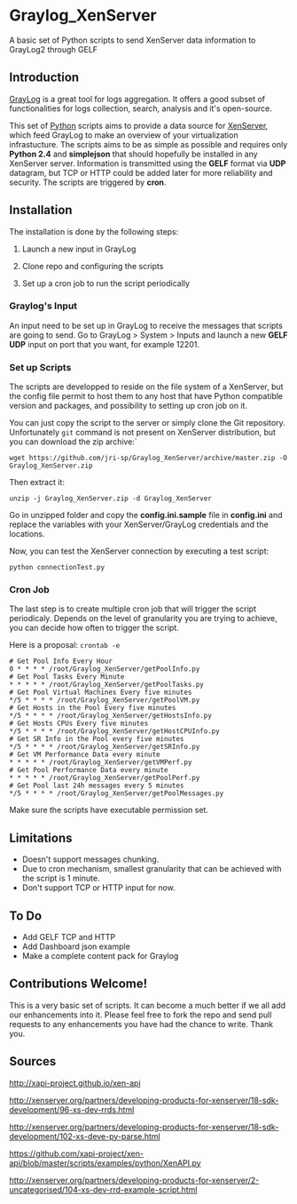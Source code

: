 # Graylog_XenServer

A basic set of Python scripts to send XenServer data information to GrayLog2 through GELF

## Introduction

[GrayLog](https://www.graylog.org/) is a great tool for logs aggregation. It offers a good subset of functionalities for logs collection, search, analysis and it's open-source.

This set of [Python](https://www.python.org/) scripts aims to provide a data source for [XenServer](http://xenserver.org/), which feed GrayLog to make an overview of your virtualization infrastucture.
The scripts aims to be as simple as possible and requires only **Python 2.4** and **simplejson** that should hopefully be installed in any XenServer server. 
Information is transmitted using the **GELF** format via **UDP** datagram, but TCP or HTTP could be added later for more reliability and security. 
The scripts are triggered by **cron**.

## Installation

The installation is done by the following steps:

   1. Launch a new input in GrayLog
   
   2. Clone repo and configuring the scripts
   
   3. Set up a cron job to run the script periodically

### Graylog's Input

An input need to be set up in GrayLog to receive the messages that scripts are going to send. 
Go to GrayLog > System > Inputs and launch a new **GELF UDP** input on port that you want, for example 12201.

### Set up Scripts

The scripts are developped to reside on the file system of a XenServer, but the config file permit to host them to any host that have Python compatible version and packages, and possibility to setting up cron job on it.
 
You can just copy the script to the server or simply clone the Git repository.
Unfortunately `git` command is not present on XenServer distribution, but you can download the zip archive:`

`wget https://github.com/jri-sp/Graylog_XenServer/archive/master.zip -O Graylog_XenServer.zip`

Then extract it:

`unzip -j Graylog_XenServer.zip -d Graylog_XenServer` 

Go in unzipped folder and copy the **config.ini.sample** file in **config.ini** and replace the variables with your XenServer/GrayLog credentials and the locations.

Now, you can test the XenServer connection by executing a test script:

`python connectionTest.py`

### Cron Job

The last step is to create multiple cron job that will trigger the script periodicaly. 
Depends on the level of granularity you are trying to achieve, you can decide how often to trigger the script. 

Here is a proposal:
`crontab -e`

```
# Get Pool Info Every Hour
0 * * * * /root/Graylog_XenServer/getPoolInfo.py
# Get Pool Tasks Every Minute
* * * * * /root/Graylog_XenServer/getPoolTasks.py
# Get Pool Virtual Machines Every five minutes
*/5 * * * * /root/Graylog_XenServer/getPoolVM.py
# Get Hosts in the Pool Every five minutes
*/5 * * * * /root/Graylog_XenServer/getHostsInfo.py
# Get Hosts CPUs Every five minutes
*/5 * * * * /root/Graylog_XenServer/getHostCPUInfo.py
# Get SR Info in the Pool every five minutes
*/5 * * * * /root/Graylog_XenServer/getSRInfo.py
# Get VM Performance Data every minute
* * * * * /root/Graylog_XenServer/getVMPerf.py
# Get Pool Performance Data every minute
* * * * * /root/Graylog_XenServer/getPoolPerf.py
# Get Pool last 24h messages every 5 minutes
*/5 * * * * /root/Graylog_XenServer/getPoolMessages.py
```

Make sure the scripts have executable permission set.

## Limitations

* Doesn't support messages chunking. 
* Due to cron mechanism, smallest granularity that can be achieved with the script is 1 minute. 
* Don't support TCP or HTTP input for now.

## To Do

* Add GELF TCP and HTTP
* Add Dashboard json example
* Make a complete content pack for Graylog

## Contributions Welcome!

This is a very basic set of scripts. 
It can become a much better if we all add our enhancements into it. 
Please feel free to fork the repo and send pull requests to any enhancements you have had the chance to write. 
Thank you.

## Sources
http://xapi-project.github.io/xen-api

http://xenserver.org/partners/developing-products-for-xenserver/18-sdk-development/96-xs-dev-rrds.html

http://xenserver.org/partners/developing-products-for-xenserver/18-sdk-development/102-xs-deve-py-parse.html

https://github.com/xapi-project/xen-api/blob/master/scripts/examples/python/XenAPI.py

http://xenserver.org/partners/developing-products-for-xenserver/2-uncategorised/104-xs-dev-rrd-example-script.html